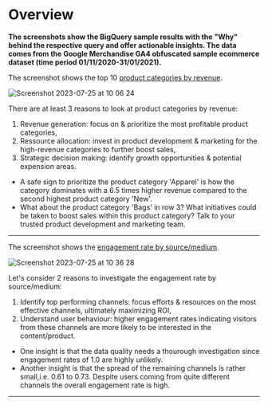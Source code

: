# Overview
**The screenshots show the BigQuery sample results with the "Why" behind the respective query and offer actionable insights. The data comes from the Google Merchandise GA4 obfuscated sample ecommerce dataset (time period 01/11/2020-31/01/2021).**

The screenshot shows the top 10 [product categories by revenue](https://github.com/g-aurig/bigquery_samples/blob/main/productCategoriesByRevenue). 

![Screenshot 2023-07-25 at 10 06 24](https://github.com/g-aurig/bigquery_samples/assets/138019708/0a26d9aa-f8de-41ff-9bdc-1b69a6cb5ac1)

There are at least 3 reasons to look at product categories by revenue: 
1. Revenue generation: focus on & prioritize the most profitable product categories,
2. Ressource allocation: invest in product development & marketing for the high-revenue categories to further boost sales,
3. Strategic decision making: identify growth opportunities & potential expension areas. 

- A safe sign to prioritize the product category 'Apparel' is how the category dominates with a 6.5 times higher revenue compared to the second highest product category 'New'. 
- What about the product category 'Bags' in row 3? What initiatives could be taken to boost sales within this product category? Talk to your trusted product development and marketing team.
---
The screenshot shows the [engagement rate by source/medium](https://github.com/g-aurig/bigquery_samples/blob/main/engagementRateBySource_Medium).

![Screenshot 2023-07-25 at 10 36 28](https://github.com/g-aurig/bigquery_samples/assets/138019708/e45f472b-945c-49eb-8cb2-cd2d8a722863)

Let's consider 2 reasons to investigate the engagement rate by source/medium:
1. Identify top performing channels: focus efforts & resources on the most effective channels, ultimately maximizing ROI,
2. Understand user behaviour: higher engagement rates indicating visitors from these channels are more likely to be interested in the content/product.

- One insight is that the data quality needs a thourough investigation since engagement rates of 1.0 are highly unlikely.
- Another insight is that the spread of the remaining channels is rather small,i.e. 0.61 to 0.73. Despite users coming from quite different channels the overall engagement rate is high.
---

